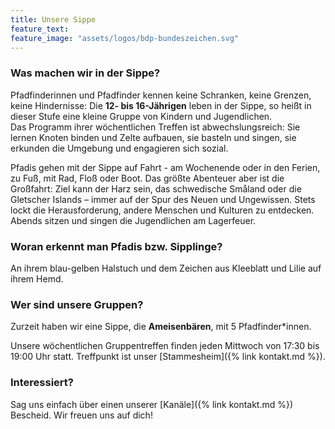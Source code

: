 ```yaml
---
title: Unsere Sippe
feature_text:
feature_image: "assets/logos/bdp-bundeszeichen.svg"
---
```


### Was machen wir in der Sippe?
Pfadfinderinnen und Pfadfinder kennen keine Schranken, keine Grenzen, keine Hindernisse: Die **12- bis 16-Jährigen** leben in der Sippe, so heißt in dieser Stufe eine kleine Gruppe von Kindern und Jugendlichen.  
Das Programm ihrer wöchentlichen Treffen ist abwechslungsreich: Sie lernen Knoten binden und Zelte aufbauen, sie basteln und singen, sie erkunden die Umgebung und engagieren sich sozial.

Pfadis gehen mit der Sippe auf Fahrt - am Wochenende oder in den Ferien, zu Fuß, mit Rad, Floß oder Boot. Das größte Abenteuer aber ist die Großfahrt: Ziel kann der Harz sein, das schwedische Småland oder die Gletscher Islands – immer auf der Spur des Neuen und Ungewissen. Stets lockt die Herausforderung, andere Menschen und Kulturen zu entdecken. Abends sitzen und singen die Jugendlichen am Lagerfeuer.

### Woran erkennt man Pfadis bzw. Sipplinge?
An ihrem blau-gelben Halstuch und dem Zeichen aus Kleeblatt und Lilie auf ihrem Hemd.

### Wer sind unsere Gruppen?

Zurzeit haben wir eine Sippe, die **Ameisenbären**, mit 5 Pfadfinder*innen.

Unsere wöchentlichen Gruppentreffen finden jeden Mittwoch von 17:30 bis 19:00 Uhr statt. Treffpunkt ist unser [Stammesheim]({% link kontakt.md %}).

### Interessiert?

Sag uns einfach über einen unserer [Kanäle]({% link kontakt.md %}) Bescheid.
Wir freuen uns auf dich!
